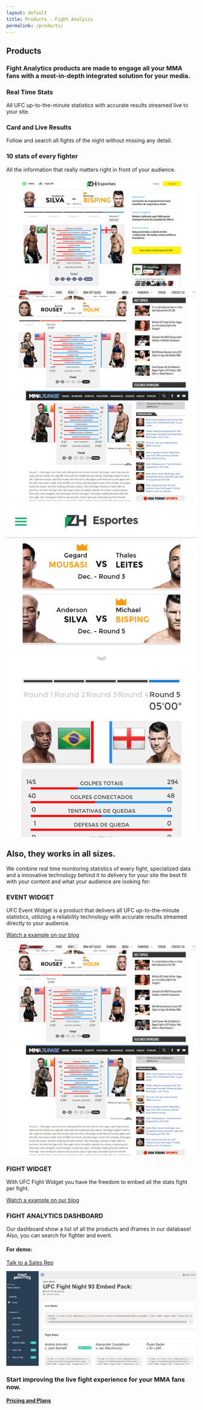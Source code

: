 ```yaml
---
layout: default
title: Products - Fight Analyics
permalink: /products/
---
```



<article id="page" class="page jumbotron">
  <div class="container">
    <div class="row">
      <div class="col-md-12">
        <div class="text-container col-md-8">
          <h1>Products</h1>
          <h3>Fight Analytics products are made to engage all your MMA fans with a most-in-depth integrated solution for your media.</h3>
        </div>
      </div>
    </div>
  </div>
</article>

<section class="features section">
    <article>
        <div class="container">
            <div class="row text-center">
              <div class="col-md-4 col-sm-4 col-xs-4">
                <i class="fa fa-4x fa-clock-o"></i>
                <h3>Real Time Stats</h3>
                <p>All UFC up-to-the-minute statistics with accurate results streamed live to your site.</p>
              </div>
              <div class="col-md-4 col-sm-4 col-xs-4">
                <i class="fa fa-4x fa-code"></i>
                <h3>Card and Live Results</h3>
                <p>Follow and search all fights of the night without missing any detail. </p>
              </div>
              <div class="col-md-4 col-sm-4 col-xs-4">
                <i class="fa fa-4x fa-user"></i>
                <h3>10 stats of every fighter</h3>
                <p>All the information that really matters right in front of your audience.</p>
              </div>
            </div>
        </div>
    </article>
</section>

<section class="show-case section">
    <article>
      <div class="container">
        <div class="row">
          <div class="col-md-8 col-md-offset-2 col-sm-8 col-sm-offset-2">
            <div class="mockup hidden-sm hidden-xs">
              <div class="mockup-header">
                <span class="glyphicon glyphicon-menu-hamburger pull-right" aria-hidden="true"></span>
                <div class="mc-button-group">
                  <div class="mc-button mc-button-order-1"></div>
                  <div class="mc-button mc-button-order-2"></div>
                  <div class="mc-button mc-button-order-3"></div>
                </div>
                <div class="f-search-group">
                  <div class="f-search-input"></div>
                </div>
              </div>
              <div class="mockup-body">
                <div class="cycle-slideshow cycle-autoinit" 
                  data-cycle-fx="fade"
                  data-cycle-speed="1500"
                  data-cycle-easing="linear"
                  >      
                  <img src="/images/mockup-zero-hora.jpg" alt="Live MMA stats data feed demonstration">
                  <img src="/images/mockup-mma-weekly.jpg" alt="Live MMA stats data feed demonstration">
                  <img src="/images/mockup-mmajunkie.jpg" alt="Live MMA stats data feed demonstration">
                </div>
              </div>
            </div>
            <div class="mockup-mobile">
              <div class="mobile-sensor"></div>
              <div class="mobile-camera"></div>
              <div class="mobile-speaker"></div>
              <div class="mockup-mobile-inner">
                <img src="/images/mockup-mobille-zero-hora.jpg" alt="">
              </div>
              <div class="mobile-button"></div>
            </div>
          </div>
        </div>
      </div>
    </article>
</section>
   
<section class="products section">
  <article>
    <div class="container">
      <div class="header-section text-center">
        <h2>Also, they works in all sizes.</h2>
        <p>We combine real time monitoring statistics of every fight, specialized data and a innovative technology behind it to delivery for your site the best fit with your content and what your audience are looking for: </p>
      </div>
      <div class="row product-item" id="ufc-live-stats">
        <div class="card-lg">
              <div class="col-sm-4">
                  <div class="text text-1">
                      <div class="header-text">
                          <h3 class="feature-title">EVENT WIDGET</h3>
                      </div>
                      <p>UFC Event Widget is a product that delivers all UFC up-to-the-minute statistics, utilizing a reliability technology with accurate results streamed directly to your audience.</p>
                      <p><a href="/stats-center/UFC-208-Holm-vs-de-Randamie-results-and-statistics/" class="btn btn-md btn-primary">Watch a example on our blog</a></p>
                  </div>
              </div>
            <div class="col-sm-8">
              <div class="mockup mockup-1">
                  <div class="mockup-header">
                      <span class="glyphicon glyphicon-menu-hamburger pull-right" aria-hidden="true"></span>
                      <div class="mc-button-group">
                          <div class="mc-button mc-button-order-1"></div>
                          <div class="mc-button mc-button-order-2"></div>
                          <div class="mc-button mc-button-order-3"></div>
                      </div>
                      <div class="f-search-group">
                          <div class="f-search-input"></div>
                      </div>
                  </div>
                  <div class="mockup-body">
                      <img src="/images/mockup-mma-weekly.jpg" alt="Live MMA stats data feed demonstration">
                  </div>
              </div>           
            </div>
        </div>
      </div>
      <div class="row product-item" id="ufc-fight-stats">
        <div class="card-lg ">
          <div class="col-sm-8">
              <div class="mockup mockup-2">
                  <div class="mockup-header">
                      <span class="glyphicon glyphicon-menu-hamburger pull-right" aria-hidden="true"></span>
                      <div class="mc-button-group">
                          <div class="mc-button mc-button-order-1"></div>
                          <div class="mc-button mc-button-order-2"></div>
                          <div class="mc-button mc-button-order-3"></div>
                      </div>
                      <div class="f-search-group">
                          <div class="f-search-input"></div>
                      </div>
                  </div>
                  <div class="mockup-body">
                      <img src="/images/mockup-mmajunkie.jpg" alt="Live MMA stats data feed demonstration">
                  </div>
              </div>          
          </div>
          <div class="col-sm-4">
              <div class="text text-2">
                  <div class="header-text">
                      <h3 class="feature-title">FIGHT WIDGET</h3>
                  </div>
                  <p>With UFC Fight Widget you have the freedom to embed all the stats fight per fight.</p>
                  <p><a href="/stats-center/4-fighters-you-cant-miss-at-UFC-Fight-Night-94/" class="btn btn-md btn-primary">Watch a example on our blog</a></p>
              </div>
          </div>
        </div>
      </div>
      <div class="row product-item" id="dashboard">
        <div class="card-lg ">
          <div class="col-sm-4">
              <div class="text text-1">
                  <div class="header-text">
                      <h3 class="feature-title">FIGHT ANALYTICS DASHBOARD</h3>
                  </div>
                  <p>Our dashboard show a list of all the products and iframes in our database! Also, you can search for fighter and event.</p>
                  <h4>For demo:</h4>
                  <p><a href="" class="btn btn-md btn-primary">Talk to a Sales Rep</a></p>
              </div>
          </div>
          <div class="col-sm-8">
              <div class="mockup mockup-2">
                  <div class="mockup-header">
                      <span class="glyphicon glyphicon-menu-hamburger pull-right" aria-hidden="true"></span>
                      <div class="mc-button-group">
                          <div class="mc-button mc-button-order-1"></div>
                          <div class="mc-button mc-button-order-2"></div>
                          <div class="mc-button mc-button-order-3"></div>
                      </div>
                      <div class="f-search-group">
                          <div class="f-search-input"></div>
                      </div>
                  </div>
                  <div class="mockup-body">
                    <img src="/images/dashboard-admin.jpg" alt="Live MMA stats data feed demonstration">
                  </div>
              </div>          
          </div>
        </div>
      </div>
    </div>
  </article>
</section>



<div class="well well-lg">
    <div class="container">
        <h3>Start improving the live fight experience for your MMA fans now.</h3>
        <a href="/pricing" class="btn btn-primary btn-lg"> <strong>Pricing and Plans</strong> </a>
    </div>
</div>
